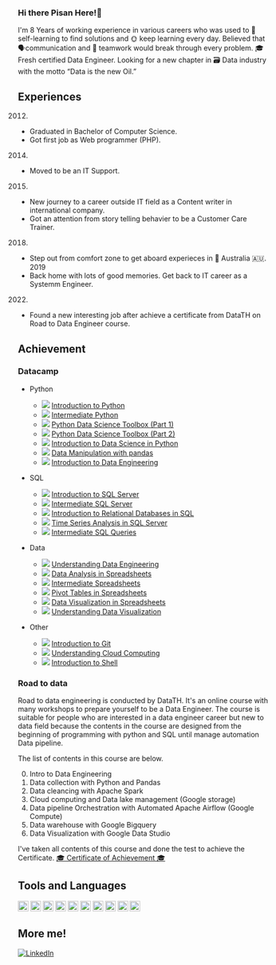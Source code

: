 ### Hi there Pisan Here!👋

I'm 8 Years of working experience in various careers who was used to 📖 self-learning to find solutions and 🌞 keep learning every day. Believed that 🗣communication and 💼 teamwork would break through every problem. 🎓 Fresh certified Data Engineer. Looking for a new chapter in 🗃 Data industry with the motto “Data is the  new Oil.”

## Experiences
2012.  
  - Graduated in Bachelor of Computer Science.
  - Got first job as Web programmer (PHP).
2014.  
  - Moved to be an IT Support.
2015.  
  - New journey to a career outside IT field as a Content writer in international company.
  - Got an attention from story telling behavier to be a Customer Care Trainer.
2018.  
  - Step out from comfort zone to get aboard experieces in 🦘 Australia 🇦🇺.
2019  
  - Back home with lots of good memories. Get back to IT career as a Systemm Engineer.
2022.  
  - Found a new interesting job after achieve a certificate from DataTH  on Road to Data Engineer course. 


## Achievement
### Datacamp
- Python
  - ![](https://img.shields.io/badge/4%20Hrs-complete-brightgreen?style=flat-square) [Introduction to Python ](https://www.datacamp.com/statement-of-accomplishment/course/3e0bde79ed3733b18ff53fbfe140ec5c3ebf5728)
  - ![](https://img.shields.io/badge/4%20Hrs-complete-brightgreen?style=flat-square) [Intermediate Python ](https://www.datacamp.com/statement-of-accomplishment/course/45b9bb83c87d0052a4d1e7b12a4ab4649c2177c0)
  - ![](https://img.shields.io/badge/3%20Hrs-complete-brightgreen?style=flat-square) [Python Data Science Toolbox (Part 1) ](https://www.datacamp.com/statement-of-accomplishment/course/608e58c28a67c7d5364a3b4e6d52cbb301e4c4cf)
  - ![](https://img.shields.io/badge/4%20Hrs-complete-brightgreen?style=flat-square) [Python Data Science Toolbox (Part 2) ](https://www.datacamp.com/statement-of-accomplishment/course/8b8acd91b7944b560443cc57a3efaed514a754f8)
  - ![](https://img.shields.io/badge/4%20Hrs-complete-brightgreen?style=flat-square) [Introduction to Data Science in Python ](https://www.datacamp.com/statement-of-accomplishment/course/6a632f7f4547d4812ed0bb0627144d4918f84b69)
  - ![](https://img.shields.io/badge/4%20Hrs-complete-brightgreen?style=flat-square) [Data Manipulation with pandas ](https://www.datacamp.com/statement-of-accomplishment/course/a983671943446b5d87ebcf191a96c1d300954538)
  - ![](https://img.shields.io/badge/4%20Hrs-in%20progress-yellow?style=flat-square) [Introduction to Data Engineering ]()


  
- SQL
  - ![](https://img.shields.io/badge/4%20Hrs-complete-brightgreen?style=flat-square) [Introduction to SQL Server ](https://www.datacamp.com/statement-of-accomplishment/course/fd6672d5ec18303815be0a21673223837e31cabf)
  - ![](https://img.shields.io/badge/4%20Hrs-complete-brightgreen?style=flat-square) [Intermediate SQL Server ](https://www.datacamp.com/statement-of-accomplishment/course/2f34c3eb49aa50f1800e78701807140515293618)
  - ![](https://img.shields.io/badge/4%20Hrs-complete-brightgreen?style=flat-square) [Introduction to Relational Databases in SQL ](https://www.datacamp.com/statement-of-accomplishment/course/bc1a533f0476ed0b1599569107453e235773eda2)
  - ![](https://img.shields.io/badge/5%20Hrs-in%20progress-yellow?style=flat-square) [Time Series Analysis in SQL Server ]()
  - ![](https://img.shields.io/badge/5%20Hrs-in%20progress-yellow?style=flat-square) [Intermediate SQL Queries ]()


- Data
  - ![](https://img.shields.io/badge/2%20Hrs-complete-brightgreen?style=flat-square) [Understanding Data Engineering ](https://www.datacamp.com/statement-of-accomplishment/course/a9009604ffa9b98785acca225e38535300cac400)
  - ![](https://img.shields.io/badge/3%20Hrs-complete-brightgreen?style=flat-square) [Data Analysis in Spreadsheets ](https://www.datacamp.com/statement-of-accomplishment/course/d464964a90763efe916eb11a394e0e62036cc4ad)
  - ![](https://img.shields.io/badge/4%20Hrs-complete-brightgreen?style=flat-square) [Intermediate Spreadsheets ](https://www.datacamp.com/statement-of-accomplishment/course/175bb1b6242a78a2d67c9ac6fa3ef15ebf14ce63)
  - ![](https://img.shields.io/badge/4%20Hrs-complete-brightgreen?style=flat-square) [Pivot Tables in Spreadsheets ](https://www.datacamp.com/statement-of-accomplishment/course/e6a51d00989759099877aecf323035b495dc5f10)
  - ![](https://img.shields.io/badge/4%20Hrs-in%20progress-yellow?style=flat-square) [Data Visualization in Spreadsheets ]()
  - ![](https://img.shields.io/badge/2%20Hrs-in%20progress-yellow?style=flat-square) [Understanding Data Visualization ]()

- Other
  - ![](https://img.shields.io/badge/4%20Hrs-complete-brightgreen?style=flat-square) [Introduction to Git ](https://www.datacamp.com/statement-of-accomplishment/course/c993190fe1404c79ac04d46ffc4bedbc47dc01cb)
  - ![](https://img.shields.io/badge/2%20Hrs-complete-brightgreen?style=flat-square) [Understanding Cloud Computing](https://www.datacamp.com/statement-of-accomplishment/course/256000ca447eeb16dcc46b3c23806169cb43f358)
  - ![](https://img.shields.io/badge/4%20Hrs-complete-brightgreen?style=flat-square) [Introduction to Shell](https://www.datacamp.com/statement-of-accomplishment/course/898c32f0aab0eb6337d0b9a0db1a89e0e97d15aa)

### Road to data
Road to data engineering is conducted by DataTH. It's an online course with many workshops to prepare yourself to be a Data Engineer. The course is suitable for people who are interested in a data engineer career but new to data field because the contents in the course are designed from the beginning of programming with python and SQL until manage automation Data pipeline. 

The list of contents in this course are below. 

0. Intro to Data Engineering 
1. Data collection with Python and Pandas
2. Data cleancing with Apache Spark
3. Cloud computing and Data lake management (Google storage)
4. Data pipeline Orchestration with Automated Apache Airflow (Google Compute)
5. Data warehouse with Google Bigquery
6. Data Visualization with Google Data Studio
 
I've taken all contents of this course and done the test to achieve the Certificate. 
[🎓 Certificate of Achievement 🎓](https://drive.google.com/file/d/16uKvpuwGm4FfqhAUaDG1B1a53EV3nViw/view?usp=sharing)




## Tools and Languages
<a href="https://php.net/" title="PHP"><img src="https://github.com/get-icon/geticon/raw/master/icons/php.svg" alt="PHP" width="21px" height="21px"></a>
<a href="https://www.python.org/" title="Python"><img src="https://github.com/get-icon/geticon/raw/master/icons/python.svg" alt="Python" width="21px" height="21px"></a>
<a href="https://pandas.pydata.org/" title="pandas"><img src="https://github.com/get-icon/geticon/raw/master/icons/pandas-icon.svg" alt="pandas" width="21px" height="21px"></a>
<a href="https://numpy.org/" title="NumPy"><img src="https://github.com/get-icon/geticon/raw/master/icons/numpy-icon.svg" alt="NumPy" width="21px" height="21px"></a>
<a href="https://dev.mysql.com/" title="MySQL"><img src="https://github.com/get-icon/geticon/raw/master/icons/mysql.svg" alt="MySQL" width="21px" height="21px"></a>
<a href="https://git-scm.com/" title="Git"><img src="https://github.com/get-icon/geticon/raw/master/icons/git-icon.svg" alt="Git" width="21px" height="21px"></a>
<a href="https://code.visualstudio.com/" title="Visual Studio Code"><img src="https://github.com/get-icon/geticon/raw/master/icons/visual-studio-code.svg" alt="Visual Studio Code" width="21px" height="21px"></a>
<a href="https://wordpress.org/" title="WordPress"><img src="https://github.com/get-icon/geticon/raw/master/icons/wordpress-icon.svg" alt="WordPress" width="21px" height="21px"></a>
<a href="https://www.apache.org/" title="Apache"><img src="https://github.com/get-icon/geticon/raw/master/icons/apache.svg" alt="Apache" width="21px" height="21px"></a>
<a href="https://www.cloudflare.com/" title="Cloudflare"><img src="https://github.com/get-icon/geticon/raw/master/icons/cloudflare.svg" alt="Cloudflare" width="21px" height="21px"></a>


## More me!
[![LinkedIn](https://img.shields.io/badge/LinkedIn-0077B5?style=for-the-badge&logo=linkedin&logoColor=white)](https://www.linkedin.com/in/pisanyo007)

<!--
I'm willing to write this file with markdown only  (HTML when only needed)

- 🔭 I’m currently working on ...
- 🌱 I’m currently learning ...
- 👯 I’m looking to collaborate on ...
- 🤔 I’m looking for help with ...
- 💬 Ask me about ...
- 📫 How to reach me: ...
- 😄 Pronouns: ...
- ⚡ Fun fact: ...
-->
